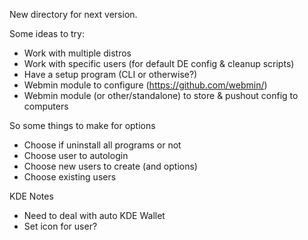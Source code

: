 New directory for next version.  

Some ideas to try:
* Work with multiple distros
* Work with specific users (for default DE config & cleanup scripts)
* Have a setup program (CLI or otherwise?)
* Webmin module to configure (https://github.com/webmin/)
* Webmin module (or other/standalone) to store & pushout config to computers

So some things to make for options
* Choose if uninstall all programs or not
* Choose user to autologin
* Choose new users to create (and options)
* Choose existing users

KDE Notes
* Need to deal with auto KDE Wallet
* Set icon for user?
